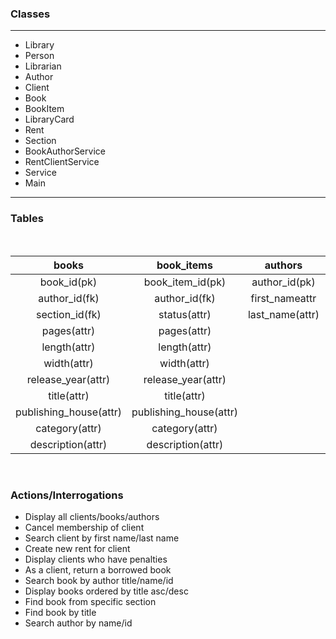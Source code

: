 
### Classes


------

- Library
- Person
- Librarian
- Author
- Client
- Book
- BookItem
- LibraryCard
- Rent
- Section
- BookAuthorService
- RentClientService
- Service
- Main



-------




### Tables


<br>


| books | book_items | authors | clients | rents | librarians | sections | libraries| library_cards|
| :---: | :---: | :---: |:---: | :---: | :---: |:---: | :---: | :---: |
| book_id(pk) | book_item_id(pk) | author_id(pk) |client_id(pk) | rent_id(pk)|librarian_id(pk)|section_id(pk)|library_id(pk)|library_card_id(pk)
author_id(fk)|author_id(fk)|first_nameattr|library_id(fk)|book_item_id(fk)|section_id(fk)|library_id(fk)|name(attr)|release_date(attr)
section_id(fk)|status(attr)|last_name(attr)|library_card_id(fk)|client_id(fk)|first_name(attr)|name(attr)|address(attr)|expire_date(attr)
pages(attr)|pages(attr)||first_name(attr)|rent_date(attr)|last_name(attr)|location(attr)|||
length(attr)|length(attr)||last_name(attr)|actual_return_date(attr)|hire_date(attr)||||
width(attr)|width(attr)||address(attr)|penalty(attr)|||||
release_year(attr)|release_year(attr)||||||||
title(attr)|title(attr)||||||||
publishing_house(attr)|publishing_house(attr)||||||||
category(attr)|category(attr)||||||||
description(attr)|description(attr)||||||||



<br>



### Actions/Interrogations


- Display all clients/books/authors
- Cancel membership of client
- Search client by first name/last name
- Create new rent for client
- Display clients who have penalties
- As a client, return a borrowed book 
- Search book by author title/name/id
- Display books ordered by title asc/desc
- Find book from specific section
- Find book by title
- Search author by name/id










